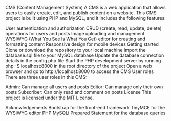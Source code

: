 CMS (Content Management System)
A CMS is a web application that allows users to easily create, edit, and publish content on a website. This CMS project is built using PHP and MySQL, and it includes the following features:

User authentication and authorization
CRUD (create, read, update, delete) operations for users and posts
Image uploading and management
WYSIWYG (What You See Is What You Get) editor for creating and formatting content
Responsive design for mobile devices
Getting started
Clone or download the repository to your local machine
Import the database.sql file to your MySQL database
Update the database connection details in the config.php file
Start the PHP development server by running php -S localhost:8000 in the root directory of the project
Open a web browser and go to http://localhost:8000 to access the CMS
User roles
There are three user roles in this CMS:

Admin: Can manage all users and posts
Editor: Can manage only their own posts
Subscriber: Can only read and comment on posts
License
This project is licensed under the MIT License.

Acknowledgements
Bootstrap for the front-end framework
TinyMCE for the WYSIWYG editor
PHP MySQLi Prepared Statement for the database queries




